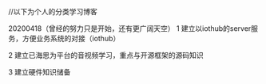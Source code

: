 //以下为个人的分类学习博客

20200418（曾经的努力只是开始，还有更广阔天空） 
1  建立以iothub的server服务，方便业务系统的对接（iothub）

2  建立已海思为平台的音视频学习，重点与开源框架的源码知识

3  建立硬件知识储备
